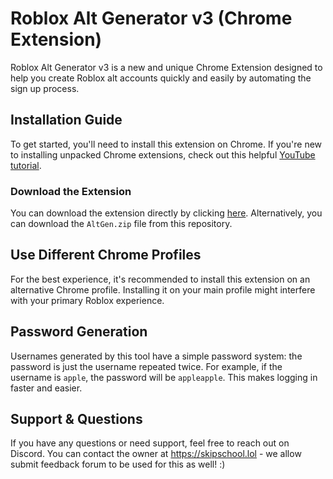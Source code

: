 # Roblox Alt Generator v3 (Chrome Extension)
Roblox Alt Generator v3 is a new and unique Chrome Extension designed to help you create Roblox alt accounts quickly and easily by automating the sign up process.

## Installation Guide
To get started, you'll need to install this extension on Chrome. If you're new to installing unpacked Chrome extensions, check out this helpful [YouTube tutorial](https://www.youtube.com/watch?v=oswjtLwCUqg).

### Download the Extension
You can download the extension directly by clicking [here](https://github.com/smoressy/Roblox-Alt-Generator-v3/archive/refs/heads/main.zip). Alternatively, you can download the `AltGen.zip` file from this repository.

## Use Different Chrome Profiles
For the best experience, it's recommended to install this extension on an alternative Chrome profile. Installing it on your main profile might interfere with your primary Roblox experience.

## Password Generation
Usernames generated by this tool have a simple password system: the password is just the username repeated twice. For example, if the username is `apple`, the password will be `appleapple`. This makes logging in faster and easier.

## Support & Questions
If you have any questions or need support, feel free to reach out on Discord. You can contact the owner at https://skipschool.lol - we allow submit feedback forum to be used for this as well! :)
